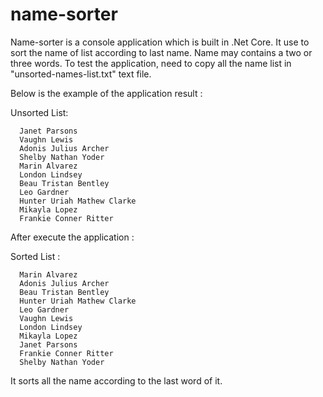 # name-sorter
Name-sorter is a console application which is built in .Net Core. It use to sort the name of list according to last name. Name may contains a two or three words.
To test the application, need to copy all the name list in "unsorted-names-list.txt" text file.


Below is the example of the application result : 

Unsorted List: 

      Janet Parsons
      Vaughn Lewis
      Adonis Julius Archer
      Shelby Nathan Yoder
      Marin Alvarez
      London Lindsey
      Beau Tristan Bentley
      Leo Gardner
      Hunter Uriah Mathew Clarke
      Mikayla Lopez
      Frankie Conner Ritter

After execute the application : 

Sorted List : 

      Marin Alvarez
      Adonis Julius Archer
      Beau Tristan Bentley
      Hunter Uriah Mathew Clarke
      Leo Gardner
      Vaughn Lewis
      London Lindsey
      Mikayla Lopez
      Janet Parsons
      Frankie Conner Ritter
      Shelby Nathan Yoder

It sorts all the name according to the last word of it.
